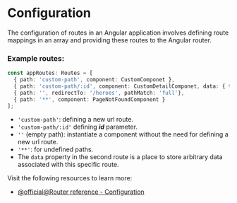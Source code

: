 # Configuration

The configuration of routes in an Angular application involves defining route mappings in an array and providing these routes to the Angular router.

### Example routes:
```typescript
const appRoutes: Routes = [
  { path: 'custom-path', component: CustomComponet },
  { path: 'custom-path/:id', component: CustomDetailComponet, data: { title: 'Details component' } },
  { path: '', redirectTo: '/heroes', pathMatch: 'full'},
  { path: '**', component: PageNotFoundComponent }
];
```

- `'custom-path'`: defining a new url route.
- `'custom-path/:id'` defining _**id**_ parameter.
- `''` (empty path): instantiate a component without the need for defining a new url route.
- `'**'`: for undefined paths.
- The `data` property in the second route is a place to store arbitrary data associated with this specific route.

Visit the following resources to learn more:

- [@official@Router reference - Configuration](https://angular.dev/guide/routing/router-reference#configuration)
